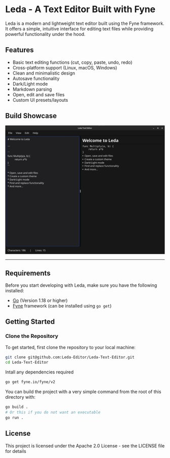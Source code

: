 # Leda - A Text Editor Built with Fyne

Leda is a modern and lightweight text editor built using the Fyne framework. It offers a simple, intuitive interface for editing text files while providing powerful functionality under the hood.

## Features

- Basic text editing functions (cut, copy, paste, undo, redo)
- Cross-platform support (Linux, macOS, Windows)
- Clean and minimalistic design
- Autosave functionality
- Dark/Light mode
- Markdown parsing
- Open, edit and save files
- Custom UI presets/layouts

## Build Showcase



![LedaEditor](assets/LedaEditor.png)

---

## Requirements

Before you start developing with Leda, make sure you have the following installed:

- [Go](https://golang.org/dl/) (Version 1.18 or higher)
- [Fyne](https://fyne.io/) framework (can be installed using `go get`)

## Getting Started

### Clone the Repository

To get started, first clone the repository to your local machine:

```bash
git clone git@github.com:Leda-Editor/Leda-Text-Editor.git
cd Leda-Text-Editor
```

Intall any dependencies required

```bash
go get fyne.io/fyne/v2
```

You can build the project with a very simple command from the root of this directory with:

```bash
go build .
# Or this if you do not want an executable
go run .
```

## License

This project is licensed under the Apache 2.0 License - see the LICENSE file for details
